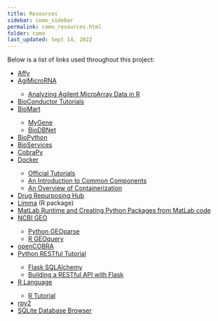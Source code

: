 ```yaml
---
title: Resources
sidebar: como_sidebar
permalink: como_resources.html
folder: como
last_updated: Sept 14, 2022
---
```

<link rel="stylesheet" href="{{ '/assets/css/styles.css' | absolute_url }}">

<p>
  Below is a list of links used throughout this project:
</p>

<ul>
  <li><a href="https://www.bioconductor.org/packages/release/bioc/html/affy.html" class="body-link" target="_blank">Affy</a></li>
  <li><a href="https://bioconductor.org/packages/release/bioc/html/AgiMicroRna.html" class="body-link" target="_blank">AgiMicroRNA</a></li>
    <ul>
      <li><a href="https://support.bioconductor.org/p/96655/" class="body-link" target="_blank">Analyzing Agilent MicroArray Data in R</a></li>
    </ul>
  <li><a href="http://master.bioconductor.org/help/course-materials/" class="body-link" target="_blank">BioConductor Tutorials</a></li>
  <li><a href="" class="body-link" target="_blank">BioMart</a></li>
    <ul>
      <li><a href="https://mygene.info/" class="body-link" target="_blank">MyGene</a></li>
      <li><a href="https://biodbnet-abcc.ncifcrf.gov/db/db2db.php" class="body-link" target="_blank">BioDBNet</a></li>
    </ul>
  <li><a href="https://biopython.org/wiki/Packages" class="body-link" target="_blank">BioPython</a></li>
  <li><a href="https://bioservices.readthedocs.io/en/master/" class="body-link" target="_blank">BioServices</a></li>
  <li><a href="https://opencobra.github.io/cobrapy/" class="body-link" target="_blank">CobraPy</a></li>
  <li><a href="https://www.docker.com" class="body-link" target="_blank">Docker</a></li>
    <ul>
      <li><a href="https://docs.docker.com/get-started/" class="body-link" target="_blank">Official Tutorials</a></li>
      <li><a href="https://www.digitalocean.com/community/tutorials/the-docker-ecosystem-an-introduction-to-common-components" class="body-link" target="_blank">An Introduction to Common Components</a></li>
      <li><a href="https://www.digitalocean.com/community/tutorials/the-docker-ecosystem-an-overview-of-containerization" class="body-link" target="_blank">An Overview of Containerization</a></li>
    </ul>
  <li><a href="https://clue.io/repurposing-app" class="body-link" target="_blank">Drug Repurposing Hub</a></li>
  <li><a href="https://bioconductor.org/packages/release/bioc/html/limma.html" class="body-link" target="_blank">Limma</a> (R package)</li>
  <li><a href="https://github.com/HelikarLab/COMO#:~:text=Create%20Python%20Packages%20from%20Matlab%20code" class="body-link" target="_blank">MatLab Runtime and Creating Python Packages from MatLab code</a></li>
  <li><a href="https://www.ncbi.nlm.nih.gov/geo/" class="body-link" target="_blank">NCBI GEO</a></li>
    <ul>
      <li><a href="https://geoparse.readthedocs.io/en/latest/" class="body-link" target="_blank">Python GEOparse</a></li>
      <li><a href="https://bioconductor.org/packages/release/bioc/html/GEOquery.html" class="body-link" target="_blank">R GEOquery</a></li>
    </ul>
  <li><a href="https://opencobra.github.io/" class="body-link" target="_blank">openCOBRA</a></li>
  <li><a href="" class="body-link" target="_blank">Python RESTful Tutorial</a></li>
    <ul>
      <li><a href="https://www.kite.com/blog/python/flask-sqlalchemy-tutorial/" class="body-link" target="_blank">Flask SQLAlchemy</a> </li>
      <li><a href="https://www.kite.com/blog/python/flask-restful-api-tutorial/" class="body-link" target="_blank">Building a RESTful API with Flask</a> </li>
    </ul>
  <li><a href="https://www.r-project.org/" class="body-link" target="_blank">R Language</a></li>
    <ul>
      <li><a href="https://www.cyclismo.org/tutorial/R/index.html" class="body-link" target="_blank">R Tutorial</a></li>
    </ul>
  <li><a href="" class="body-link" target="_blank">rpy2</a></li>
  <li><a href="https://sqlitebrowser.org/dl/" class="body-link" target="_blank">SQLite Database Browser</a></li>
</ul>
